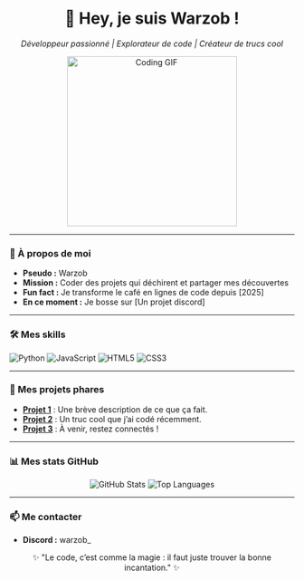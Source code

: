 <div align="center">
  <h1>👋 Hey, je suis Warzob !</h1>
  <p><em>Développeur passionné | Explorateur de code | Créateur de trucs cool</em></p>
  <img src="https://media.giphy.com/media/LmNwrBhejkK9EFP504/giphy.gif" alt="Coding GIF" width="300"/>
</div>

---

### 🚀 À propos de moi
- **Pseudo :** Warzob  
- **Mission :** Coder des projets qui déchirent et partager mes découvertes  
- **Fun fact :** Je transforme le café en lignes de code depuis [2025]  
- **En ce moment :** Je bosse sur [Un projet discord]  

---

### 🛠️ Mes skills
<p>
  <img src="https://img.shields.io/badge/Python-3776AB?style=flat&logo=python&logoColor=white" alt="Python"/>
  <img src="https://img.shields.io/badge/JavaScript-F7DF1E?style=flat&logo=javascript&logoColor=black" alt="JavaScript"/>
  <img src="https://img.shields.io/badge/HTML5-E34F26?style=flat&logo=html5&logoColor=white" alt="HTML5"/>
  <img src="https://img.shields.io/badge/CSS3-1572B6?style=flat&logo=css3&logoColor=white" alt="CSS3"/>
</p>

---

### 🌟 Mes projets phares
- **[Projet 1](#)** : Une brève description de ce que ça fait.  
- **[Projet 2](#)** : Un truc cool que j’ai codé récemment.  
- **[Projet 3](#)** : À venir, restez connectés !  

---

### 📊 Mes stats GitHub
<div align="center">
  <img src="https://github-readme-stats.vercel.app/api?username=Warzob&show_icons=true&theme=radical" alt="GitHub Stats"/>
  <img src="https://github-readme-stats.vercel.app/api/top-langs/?username=Warzob&layout=compact&theme=radical" alt="Top Languages"/>
</div>

---

### 📫 Me contacter  
- **Discord :** warzob_  

<div align="center">
  <p>✨ "Le code, c’est comme la magie : il faut juste trouver la bonne incantation." ✨</p>
</div>
